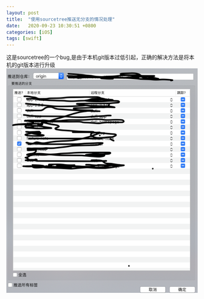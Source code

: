 ```yaml
---
layout: post
title:  "使用sourcetree推送无分支的情况处理"
date:   2020-09-23 10:30:51 +0800
categories: [iOS]
tags: [swift]
---
```


这是sourcetree的一个bug,是由于本机git版本过低引起，正确的解决方法是将本机的git版本进行升级
<img src="/assets/img/sample/git_bug_fixed.png">